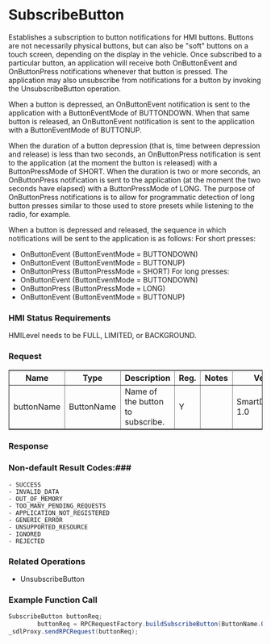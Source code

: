 # SubscribeButton

Establishes a subscription to button notifications for HMI buttons. Buttons are not necessarily physical buttons, but can also be "soft" buttons on a touch screen, depending on the display in the vehicle. Once subscribed to a particular button, an application will receive both OnButtonEvent and OnButtonPress notifications whenever that button is pressed. The application may also unsubscribe from notifications for a button by invoking the UnsubscribeButton operation.

When a button is depressed, an OnButtonEvent notification is sent to the application with a ButtonEventMode of BUTTONDOWN. When that same button is released, an OnButtonEvent notification is sent to the application with a ButtonEventMode of BUTTONUP.

When the duration of a button depression (that is, time between depression and release) is less than two seconds, an OnButtonPress notification is sent to the application (at the moment the button is released) with a ButtonPressMode of SHORT. When the duration is two or more seconds, an OnButtonPress notification is sent to the application (at the moment the two seconds have elapsed) with a ButtonPressMode of LONG.
The purpose of OnButtonPress notifications is to allow for programmatic detection of long button presses similar to those used to store presets while listening to the radio, for example.

When a button is depressed and released, the sequence in which notifications will be sent to the application is as follows:
For short presses:
* OnButtonEvent (ButtonEventMode = BUTTONDOWN)
*	OnButtonEvent (ButtonEventMode = BUTTONUP)
*	OnButtonPress (ButtonPressMode = SHORT)
For long presses:
*	OnButtonEvent (ButtonEventMode = BUTTONDOWN)
*	OnButtonPress (ButtonPressMode = LONG)
*	OnButtonEvent (ButtonEventMode = BUTTONUP)

### HMI Status Requirements ###

HMILevel needs to be FULL, LIMITED, or BACKGROUND.

### Request ###

<table border="1" rules="all">
  		<tr>
  			<th>Name</th>
  			<th>Type</th>
  			<th>Description</th>
                  <th>Reg.</th>
                <th>Notes</th>
  			<th>Version</th>
  		</tr>
  		<tr>
  			<td>buttonName</td>
  			<td>ButtonName</td>
  			<td>Name of the button to subscribe.</td>
                  <td>Y</td>
                  <td></td>
  			<td>SmartDeviceLink 1.0 </td>
  		</tr>
   </table>

### Response ###

### Non-default Result Codes:###
	- SUCCESS
	- INVALID_DATA
	- OUT_OF_MEMORY
	- TOO_MANY_PENDING_REQUESTS
	- APPLICATION_NOT_REGISTERED
	- GENERIC_ERROR
	- UNSUPPORTED_RESOURCE
	- IGNORED
	- REJECTED

### Related Operations ###

* UnsubscribeButton

### Example Function Call ###

```java
SubscribeButton buttonReq;
    	buttonReq = RPCRequestFactory.buildSubscribeButton(ButtonName.OK, autoIncCorrID++);
_sdlProxy.sendRPCRequest(buttonReq);
```
